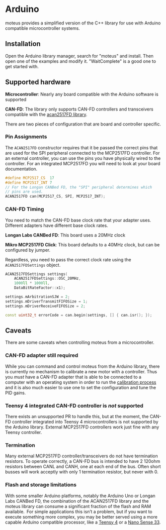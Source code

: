 # Arduino

moteus provides a simplified version of the C++ library for use with Arduino compatible microcontroller systems.

## Installation

Open the Arduino library manager, search for "moteus" and install.  Then open one of the examples and modify it.  "WaitComplete" is a good one to get started with.

## Supported hardware ##

**Microcontroller**: Nearly any board compatible with the Arduino software is supported

**CAN-FD**: The library only supports CAN-FD controllers and transceivers compatible with the [acan2517FD library](https://github.com/pierremolinaro/acan2517fd).

There are two pieces of configuration that are board and controller specific.

### Pin Assignments ###

The `ACAN2517FD` constructor requires that it be passed the correct pins that are used for the SPI peripheral connected to the MCP2517FD controller.  For an external controller, you can use the pins you have physically wired to the controller.  For an integrated MCP2517FD you will need to look at your board documentation.

```cpp
#define MCP2517_CS  17
#define MCP2517_INT 7
// For the Longan CANBed FD, the "SPI" peripheral determines which
// pins are used.
ACAN2517FD can(MCP2517_CS, SPI, MCP2517_INT);
```

### CAN-FD Timing ###

You need to match the CAN-FD base clock rate that your adapter uses.  Different adapters have different base clock rates.

**Longan Labs CANBed FD**: This board uses a 20MHz clock

**Mikro MCP2517FD Click**: This board defaults to a 40MHz clock, but can be configured by jumper.

Regardless, you need to pass the correct clock rate using the `ACAN2517FDSettings` object.

```cpp
ACAN2517FDSettings settings(
    ACAN2517FDSettings::OSC_20MHz,
    1000ll * 1000ll,
    DataBitRateFactor::x1);

settings.mArbitrationSJW = 2;
settings.mDriverTransmitFIFOSize = 1;
settings.mDriverReceiveFIFOSize = 2;

const uint32_t errorCode = can.begin(settings, [] { can.isr(); });
```

## Caveats

There are some caveats when controlling moteus from a microcontroller.

### CAN-FD adapter still required

While you can command and control moteus from the Arduino library, there is currently no mechanism to calibrate a new motor with a controller.  Thus you *must* have a CAN-FD adapter that is able to be connected to a computer with an operating system in order to run the [calibration process](../guides/calibration.md) and it is also much easier to use one to set the configuration and tune the PID gains.

### Teensy 4 integrated CAN-FD controller is *not* supported

There exists an unsupported PR to handle this, but at the moment, the CAN-FD controller integrated into Teensy 4 microcontrollers is not supported by the Arduino library.  External MCP2517FD controllers work just fine with any Teensy controller.

### Termination

Many external MCP2517FD controller/transceivers do not have termination resistors.  To operate correctly, a CAN-FD bus is intended to have 2 120ohm resistors between CANL and CANH, one at each end of the bus.  Often short busses will work acceptly with only 1 termination resistor, but never with 0.

### Flash and storage limitations

With some smaller Arduino platforms, notably the Arduino Uno or Longan Labs CANBed FD, the combination of the ACAN2517FD library and the moteus library can consume a significant fraction of the flash and RAM available. For simple applications this isn’t a problem, but if you want to execute something more complex, you may be better served using a more capable Arduino compatible processor, like a [Teensy 4](https://www.pjrc.com/store/teensy41.html) or a [Nano Sense 33](https://store-usa.arduino.cc/products/nano-33-ble-sense-rev2).
